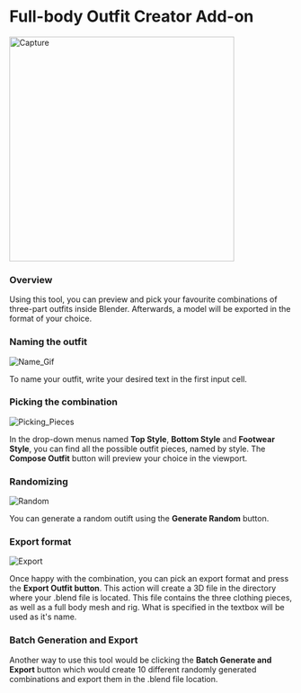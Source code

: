 
# Full-body Outfit Creator Add-on

<img width="400" alt="Capture" src="https://user-images.githubusercontent.com/46087451/197553643-e7637a82-9e50-48d5-8603-38d09e335c26.PNG" >

### Overview 

Using this tool, you can preview and pick your favourite combinations of three-part outfits inside Blender. Afterwards, a model will be exported in the format of your choice.

### Naming the outfit 

![Name_Gif](https://user-images.githubusercontent.com/46087451/197572177-dc47b2e8-df50-492b-a5cc-f7b102d70fbb.gif)

To name your outfit, write your desired text in the first input cell.

### Picking the combination

![Picking_Pieces](https://user-images.githubusercontent.com/46087451/197572202-95468d4b-010c-46ee-a97d-25bb4084d65c.gif)

In the drop-down menus named **Top Style**, **Bottom Style** and **Footwear Style**, you can find all the possible outfit pieces, named by style. 
The **Compose Outfit** button will preview your choice in the viewport.

### Randomizing

![Random](https://user-images.githubusercontent.com/46087451/197575461-8918a3b7-6678-4ebc-9b5d-9e7b52df0a6d.gif)

You can generate a random outift using the **Generate Random** button. 

### Export format 

![Export](https://user-images.githubusercontent.com/46087451/197573963-06585ad8-8bce-4d7f-878a-0a285d7e80fc.gif)

Once happy with the combination, you can pick an export format and press the **Export Outfit button**. This action will create a 3D file in the directory where your .blend file is located. This file contains the three clothing pieces, as well as a full body mesh and rig. What is specified in the textbox will be used as it's name.

### Batch Generation and Export
Another way to use this tool would be clicking the **Batch Generate and Export** button which would create 10 different randomly generated combinations and export them in the .blend file location.
